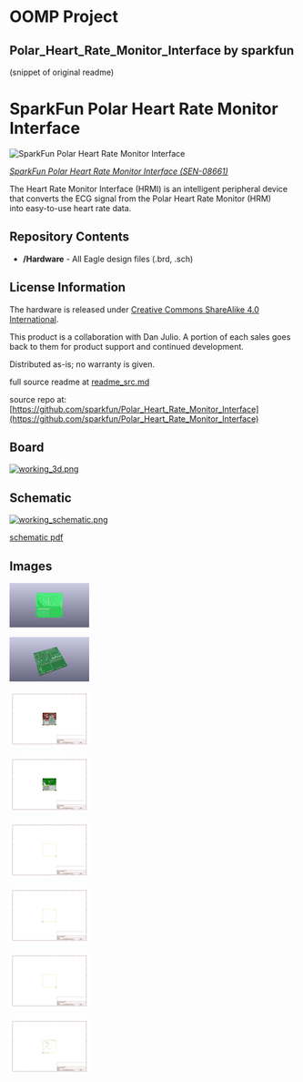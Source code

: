 # OOMP Project  
## Polar_Heart_Rate_Monitor_Interface  by sparkfun  
  
(snippet of original readme)  
  
SparkFun Polar Heart Rate Monitor Interface  
========================================  
  
![SparkFun Polar Heart Rate Monitor Interface](https://cdn.sparkfun.com//assets/parts/1/8/1/4/08661-01.jpg)  
  
[*SparkFun Polar Heart Rate Monitor Interface (SEN-08661)*](https://www.sparkfun.com/products/8661)  
  
The Heart Rate Monitor Interface (HRMI) is an intelligent peripheral device that converts the ECG signal from the Polar Heart Rate Monitor (HRM)   
into easy-to-use heart rate data.  
  
Repository Contents  
-------------------  
* **/Hardware** - All Eagle design files (.brd, .sch)  
  
  
License Information  
-------------------  
The hardware is released under [Creative Commons ShareAlike 4.0 International](https://creativecommons.org/licenses/by-sa/4.0/).  
  
This product is a collaboration with Dan Julio. A portion of each sales goes back to them for product support and continued development.  
  
Distributed as-is; no warranty is given.  
  
  full source readme at [readme_src.md](readme_src.md)  
  
source repo at: [https://github.com/sparkfun/Polar_Heart_Rate_Monitor_Interface](https://github.com/sparkfun/Polar_Heart_Rate_Monitor_Interface)  
## Board  
  
[![working_3d.png](working_3d_600.png)](working_3d.png)  
## Schematic  
  
[![working_schematic.png](working_schematic_600.png)](working_schematic.png)  
  
[schematic pdf](working_schematic.pdf)  
## Images  
  
[![working_3D_bottom.png](working_3D_bottom_140.png)](working_3D_bottom.png)  
  
[![working_3D_top.png](working_3D_top_140.png)](working_3D_top.png)  
  
[![working_assembly_page_01.png](working_assembly_page_01_140.png)](working_assembly_page_01.png)  
  
[![working_assembly_page_02.png](working_assembly_page_02_140.png)](working_assembly_page_02.png)  
  
[![working_assembly_page_03.png](working_assembly_page_03_140.png)](working_assembly_page_03.png)  
  
[![working_assembly_page_04.png](working_assembly_page_04_140.png)](working_assembly_page_04.png)  
  
[![working_assembly_page_05.png](working_assembly_page_05_140.png)](working_assembly_page_05.png)  
  
[![working_assembly_page_06.png](working_assembly_page_06_140.png)](working_assembly_page_06.png)  
